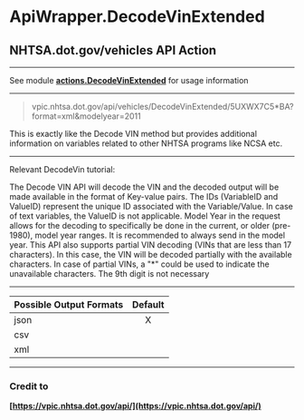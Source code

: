 # ApiWrapper.DecodeVinExtended

## NHTSA.dot.gov/vehicles API Action

-----

See module **[actions.DecodeVinExtended](module-actions_DecodeVinExtended.html)** for usage information

-----

> vpic.nhtsa.dot.gov/api/vehicles/DecodeVinExtended/5UXWX7C5*BA?format=xml&modelyear=2011

This is exactly like the Decode VIN method but provides additional information on variables related to other NHTSA programs like NCSA etc.

-----

Relevant DecodeVin tutorial:

The Decode VIN API will decode the VIN and the decoded output will be made available in the format of Key-value
pairs. The IDs (VariableID and ValueID) represent the unique ID associated with the Variable/Value. In case of text
variables, the ValueID is not applicable. Model Year in the request allows for the decoding to specifically be done
in the current, or older (pre-1980), model year ranges. It is recommended to always send in the model year. This API
also supports partial VIN decoding (VINs that are less than 17 characters). In this case, the VIN will be decoded
partially with the available characters. In case of partial VINs, a "*" could be used to indicate the unavailable
characters. The 9th digit is not necessary

-----

| Possible Output Formats | Default  |  
| ----------------------- | :------: |
| json                    |    X     |
| csv                     |          |
| xml                     |          |

-----

### Credit to

**[https://vpic.nhtsa.dot.gov/api/](https://vpic.nhtsa.dot.gov/api/)**
